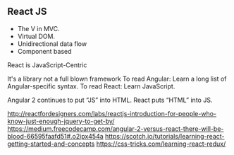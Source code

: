 ## React JS

* The V in MVC.
* Virtual DOM.
* Unidirectional data flow
* Component based

React is JavaScript-Centric


It's a library not a full blown framework
To read Angular: Learn a long list of Angular-specific syntax.
To read React: Learn JavaScript.


Angular 2 continues to put “JS” into HTML. React puts “HTML” into JS.

http://reactfordesigners.com/labs/reactjs-introduction-for-people-who-know-just-enough-jquery-to-get-by/
https://medium.freecodecamp.com/angular-2-versus-react-there-will-be-blood-66595faafd51#.o2ipx454a
https://scotch.io/tutorials/learning-react-getting-started-and-concepts
https://css-tricks.com/learning-react-redux/
